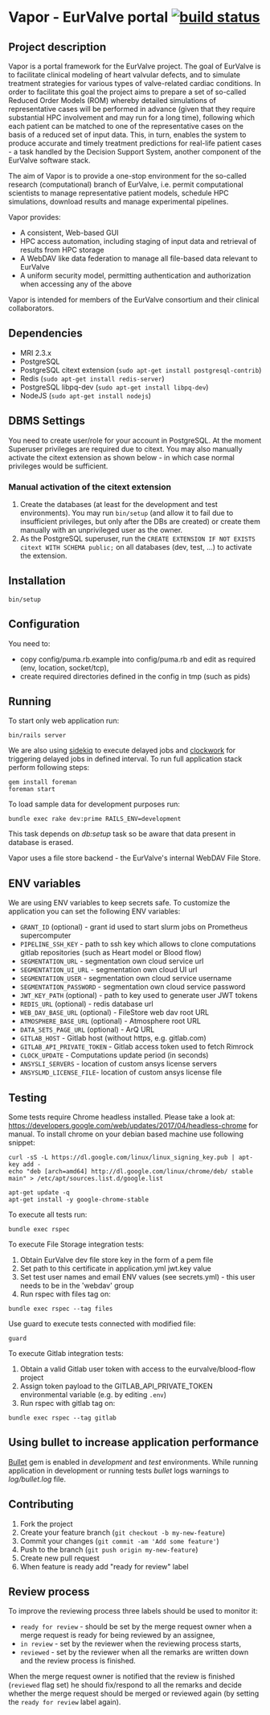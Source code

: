 # Vapor - EurValve portal [![build status](https://gitlab.com/eurvalve/vapor/badges/master/build.svg)](https://gitlab.com/eurvalve/vapor/commits/master)

## Project description

Vapor is a portal framework for the EurValve project. The goal of EurValve is to facilitate clinical modeling of heart
valvular defects, and to simulate treatment strategies for various types of valve-related cardiac conditions. In order
to facilitate this goal the project aims to prepare a set of so-called Reduced Order Models (ROM) whereby detailed
simulations of representative cases will be performed in advance (given that they require substantial HPC involvement
and may run for a long time), following which each patient can be matched to one of the representative cases on the
basis of a reduced set of input data. This, in turn, enables the system to produce accurate and timely treatment
predictions for real-life patient cases - a task handled by the Decision Support System, another component of the
EurValve software stack.

The aim of Vapor is to provide a one-stop environment for the so-called research (computational) branch of EurValve,
i.e. permit computational scientists to manage representative patient models, schedule HPC simulations, download
results and manage experimental pipelines.

Vapor provides:

  * A consistent, Web-based GUI
  * HPC access automation, including staging of input data and retrieval of results from HPC storage
  * A WebDAV like data federation to manage all file-based data relevant to EurValve
  * A uniform security model, permitting authentication and authorization when accessing any of the above


Vapor is intended for members of the EurValve consortium and their clinical collaborators.

## Dependencies

  * MRI 2.3.x
  * PostgreSQL
  * PostgreSQL citext extension (`sudo apt-get install postgresql-contrib`)
  * Redis (`sudo apt-get install redis-server`)
  * PostgreSQL libpq-dev (`sudo apt-get install libpq-dev`)
  * NodeJS (`sudo apt-get install nodejs`)

## DBMS Settings

You need to create user/role for your account in PostgreSQL.
At the moment Superuser privileges are required due to citext.
You may also manually activate the citext extension as shown below -
in which case normal privileges would be sufficient.

### Manual activation of the citext extension

1. Create the databases (at least for the development and test environments).
   You may run `bin/setup` (and allow it to fail due to insufficient privileges,
   but only after the DBs are created) or create them manually with an
   unprivileged user as the owner.
2. As the PostgreSQL superuser, run the `CREATE EXTENSION IF NOT EXISTS citext
   WITH SCHEMA public;` on all databases (dev, test, ...) to activate the extension.


## Installation

```
bin/setup
```

## Configuration

You need to:
* copy config/puma.rb.example into config/puma.rb
  and edit as required (env, location, socket/tcp),
* create required directories defined in the config in tmp (such as pids)

## Running

To start only web application run:
```
bin/rails server
```

We are also using [sidekiq](https://github.com/mperham/sidekiq) to execute
delayed jobs and [clockwork](https://github.com/tomykaira/clockworki) for
triggering delayed jobs in defined interval. To run full application stack
perform following steps:
```
gem install foreman
foreman start
```

To load sample data for development purposes run:
```
bundle exec rake dev:prime RAILS_ENV=development
```
This task depends on _db:setup_ task so be aware that data present in database is erased.

Vapor uses a file store backend - the EurValve's internal WebDAV File Store.

## ENV variables

We are using ENV variables to keep secrets safe. To customize the application
you can set the following ENV variables:

  * `GRANT_ID` (optional) - grant id used to start slurm jobs on Prometheus
    supercomputer
  * `PIPELINE_SSH_KEY` - path to ssh key which allows to clone computations
    gitlab repositories (such as Heart model or Blood flow)
  * `SEGMENTATION_URL` - segmentation own cloud service url
  * `SEGMENTATION_UI_URL` - segmentation own cloud UI url
  * `SEGMENTATION_USER` - segmentation own cloud service username
  * `SEGMENTATION_PASSWORD` - segmentation own cloud service password
  * `JWT_KEY_PATH` (optional) - path to key used to generate user JWT tokens
  * `REDIS_URL` (optional) - redis database url
  * `WEB_DAV_BASE_URL` (optional) - FileStore web dav root URL
  * `ATMOSPHERE_BASE_URL` (optional) - Atmosphere root URL
  * `DATA_SETS_PAGE_URL` (optional) - ArQ URL
  * `GITLAB_HOST` - Gitlab host (without https, e.g. gitlab.com)
  * `GITLAB_API_PRIVATE_TOKEN` - Gitlab access token used to fetch Rimrock
  * `CLOCK_UPDATE` - Computations update period (in seconds)
  * `ANSYSLI_SERVERS` - location of custom ansys license servers
  * `ANSYSLMD_LICENSE_FILE`- location of custom ansys license file

## Testing

Some tests require Chrome headless installed. Please take a look at:
https://developers.google.com/web/updates/2017/04/headless-chrome for manual. To
install chrome on your debian based machine use following snippet:

```
curl -sS -L https://dl.google.com/linux/linux_signing_key.pub | apt-key add -
echo "deb [arch=amd64] http://dl.google.com/linux/chrome/deb/ stable main" > /etc/apt/sources.list.d/google.list

apt-get update -q
apt-get install -y google-chrome-stable
```

To execute all tests run:

```
bundle exec rspec
```

To execute File Storage integration tests:
1. Obtain EurValve dev file store key in the form of a pem file
2. Set path to this certificate in application.yml jwt.key value
3. Set test user names and email ENV values (see secrets.yml) - this user needs to be in the 'webdav' group
4. Run rspec with files tag on:

```
bundle exec rspec --tag files
```

Use guard to execute tests connected with modified file:

```
guard
```

To execute Gitlab integration tests:
1. Obtain a valid Gitlab user token with access to the eurvalve/blood-flow project
2. Assign token payload to the GITLAB_API_PRIVATE_TOKEN environmental variable (e.g. by editing `.env`)
3. Run rspec with gitlab tag on:

```
bundle exec rspec --tag gitlab
```

## Using bullet to increase application performance
[Bullet](https://github.com/flyerhzm/bullet) gem is enabled in _development_ and _test_ environments.
While running application in development or running tests _bullet_ logs warnings to _log/bullet.log_ file.

## Contributing

1. Fork the project
2. Create your feature branch (`git checkout -b my-new-feature`)
3. Commit your changes (`git commit -am 'Add some feature'`)
4. Push to the branch (`git push origin my-new-feature`)
5. Create new pull request
6. When feature is ready add "ready for review" label

## Review process

To improve the reviewing process three labels should be used to monitor it:

  * `ready for review` - should be set by the merge request owner when a merge
request is ready for being reviewed by an assignee,
  * `in review` - set by the reviewer when the reviewing process starts,
  * `reviewed` - set by the reviewer when all the remarks are written down and
the review process is finished.

When the merge request owner is notified that the review is finished (`reviewed`
flag set) he should fix/respond to all the remarks and decide whether the merge
request should be merged or reviewed again (by setting the `ready for review`
label again).
